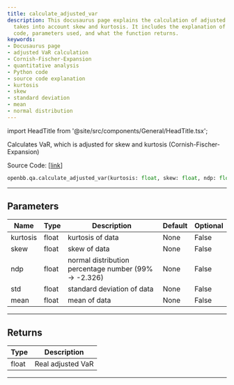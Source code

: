 ```yaml
---
title: calculate_adjusted_var
description: This docusaurus page explains the calculation of adjusted VaR, which
  takes into account skew and kurtosis. It includes the explanation of the source
  code, parameters used, and what the function returns.
keywords:
- Docusaurus page
- adjusted VaR calculation
- Cornish-Fischer-Expansion
- quantitative analysis
- Python code
- source code explanation
- kurtosis
- skew
- standard deviation
- mean
- normal distribution
---
```


import HeadTitle from '@site/src/components/General/HeadTitle.tsx';

<HeadTitle title="calculate_adjusted_var - Qa - Reference | OpenBB SDK Docs" />

Calculates VaR, which is adjusted for skew and kurtosis (Cornish-Fischer-Expansion)

Source Code: [[link](https://github.com/OpenBB-finance/OpenBBTerminal/tree/main/openbb_terminal/common/quantitative_analysis/qa_model.py#L182)]

```python
openbb.qa.calculate_adjusted_var(kurtosis: float, skew: float, ndp: float, std: float, mean: float)
```

---

## Parameters

| Name | Type | Description | Default | Optional |
| ---- | ---- | ----------- | ------- | -------- |
| kurtosis | float | kurtosis of data | None | False |
| skew | float | skew of data | None | False |
| ndp | float | normal distribution percentage number (99% -> -2.326) | None | False |
| std | float | standard deviation of data | None | False |
| mean | float | mean of data | None | False |


---

## Returns

| Type | Description |
| ---- | ----------- |
| float | Real adjusted VaR |
---
